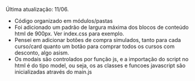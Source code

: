 Última atualização: 11/06.

- Código organizado em módulos/pastas
- Foi adicionado um padrão de largura máxima dos blocos de conteúdo html de 900px. Ver index.css para exemplo.
- Pensei em adicionar botões de compra simulados, tanto para cada curso/card quanto um botão para comprar todos os cursos com desconto, algo asism.
- Os modais são controlados por função js, e a importação do script no html é do tipo model, ou seja, os as classes e funcoes javascript são inicializadas através do main.js